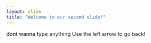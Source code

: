```yaml
---
layout: slide
title: "Welcome to our second slide!"
---
```

dont wanna type anything
Use the left arrow to go back!
